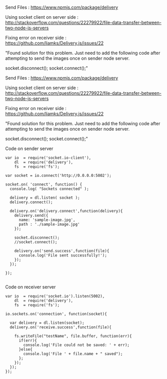 Send Files : https://www.npmjs.com/package/delivery

Using socket client on server side : http://stackoverflow.com/questions/22279922/file-data-transfer-between-two-node-js-servers

Fixing error on receiver side : https://github.com/liamks/Delivery.js/issues/22

"Found solution for this problem. Just need to add the following code after attempting to send the images once on sender node server.

socket.disconnect();
socket.connect();"

Send Files : https://www.npmjs.com/package/delivery

Using socket client on server side : http://stackoverflow.com/questions/22279922/file-data-transfer-between-two-node-js-servers

Fixing error on receiver side : https://github.com/liamks/Delivery.js/issues/22

"Found solution for this problem. Just need to add the following code after attempting to send the images once on sender node server.

socket.disconnect();
socket.connect();"

Code on sender server 
```
var io  = require('socket.io-client'),
    dl  = require('delivery'),
    fs  = require('fs');

var socket = io.connect('http://0.0.0.0:5002');

socket.on( 'connect', function() {
  console.log( "Sockets connected" );
		
  delivery = dl.listen( socket );
  delivery.connect();
	
  delivery.on('delivery.connect',function(delivery){
    delivery.send({
      name: 'sample-image.jpg',
      path : './sample-image.jpg'
    });

    socket.disconnect();
    //socket.connect();
 
    delivery.on('send.success',function(file){
      console.log('File sent successfully!');
    });
  });
	
});


```

Code on receiver server
```
var io  = require('socket.io').listen(5002),
    dl  = require('delivery'),
    fs  = require('fs');

io.sockets.on('connection', function(socket){
  
  var delivery = dl.listen(socket);
  delivery.on('receive.success',function(file){
		
    fs.writeFile("testName", file.buffer, function(err){
      if(err){
        console.log('File could not be saved: ' + err);
      }else{
        console.log('File ' + file.name + " saved");
      };
    });
  });	
});

```